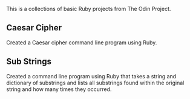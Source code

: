This is a collections of basic Ruby projects from The Odin Project.

## Caesar Cipher
Created a Caesar cipher command line program using Ruby.

## Sub Strings
Created a command line program using Ruby that takes a string and dictionary of substrings and lists all substrings found within the original string and how many times they occurred.
